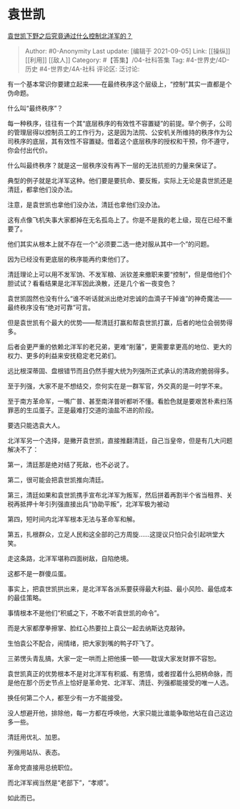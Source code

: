 # 袁世凯
[袁世凯下野之后究竟通过什么控制北洋军的？](https://www.zhihu.com/question/320078369/answer/2096902785)

> Author: #0-Anonymity
> Last update: [编辑于 2021-09-05]
> Link: [[操纵]] [[利用]] [[敌人]]
> Category: #【答集】/04-社科答集
> Tag: #4-世界史/4D-历史 #4-世界史/4A-社科
> 评论区:
> 泛讨论:

有一个基本常识你要建立起来——在最终秩序这个层级上，“控制”其实一直都是个伪命题。

什么叫“最终秩序”？

每一种秩序，往往有一个其“底层秩序的有效性不容置疑”的前提。举个例子，公司的管理层得以控制员工的工作行为，这是因为法院、公安机关所维持的秩序作为公司秩序的底层，其有效性不容置疑。借着这个底层秩序的授权和干预，你不遵守，你会付出代价。

什么叫最终秩序？就是这一层秩序没有再下一层的无法抗拒的力量来保证了。

典型的例子就是北洋军这种。他们要是要抗命、要反叛，实际上无论是袁世凯还是清廷，都拿他们没办法。

注意，是袁世凯也拿他们没办法，清廷也拿他们没办法。

这有点像飞机失事大家都掉在无名孤岛上了。你是不是我的老上级，现在已经不重要了。

他们其实从根本上就不存在一个“必须要二选一绝对服从其中一个”的问题。

因为已经没有更底层的秩序能再约束他们了。

清廷理论上可以用不发军饷、不发军粮、派钦差来撤职来要“控制”，但是借他们个胆试试？看看结果是北洋军因此涣散，还是几个省一夜变色？

袁世凯固然也没有什么“谁不听话就派出绝对忠诚的血滴子干掉谁”的神奇魔法——最终秩序没有“绝对可靠”可言。

但是袁世凯有个最大的优势——帮清廷打赢和帮袁世凯打赢，后者的地位会弱势得多。

后者会更严重的依赖北洋军的老兄弟，更难“削藩”，更需要拿更高的地位、更大的权力、更多的利益来安抚稳定老兄弟们。

远比根深蒂固、盘根错节而且仍然手握大统为列强所正式承认的清政府脆弱得多。

至于列强，大家不是不想结交，奈何实在是一群军官，外交真的是一时学不来。

至于南方革命军，一嘴广普、甚至南洋普听都听不懂。看脸色就是要艰苦朴素扫荡罪恶的生瓜蛋子。正是最难打交道的油盐不进的阶段。

要选只能选袁大人。

北洋军另一个选择，是撇开袁世凯，直接推翻清廷，自己当皇帝，但是有几大问题解决不了：

第一，清廷那是绝对结了死敌，也不必说了。

第二，很可能会把袁世凯推向清廷。

第三，清廷如果和袁世凯携手宣布北洋军为叛军，然后拼着再割半个省当租界、关税再抵押十年引列强直接出兵“协助平叛”，北洋军极为被动

第四，短时间内北洋军根本无法与革命军和解。

第五，扎根群众，立足人民和这全部的己方周旋……这提议只怕只会引起哄堂大笑。

走这条路，北洋军堪称四面树敌，自陷绝境。

这都不是一群傻瓜蛋。

事实上，把袁世凯拱出来，是北洋军各派系要获得最大利益、最小风险、最低成本的最佳策略。

事情根本不是他们“积威之下，不敢不听袁世凯的命令”。

而是大家都摩拳擦掌、脸红心热要拉上袁公一起去纳斯达克敲钟。

生怕袁公不配合，闹情绪，把大家到嘴的鸭子吓飞了。

三弟愣头青乱搞，大家一定一哄而上把他揍一顿——耽误大家发财罪不容恕。

袁世凯真正的优势根本不是对北洋军有积威、有恩情，或者捏着什么把柄命脉，而是他在那个历史节点上恰好是革命党、北洋军、清廷、列强都能接受的唯一人选。

换任何第二个人，都至少有一方不能接受。

没人想避开他，排除他，每一方都在呼唤他，大家只能比谁能争取他站在自己这边多一些。

清廷用优礼、加恩。

列强用站队、表态。

革命党直接用总统职位。

而北洋军阀当然是“老部下”，“孝顺”。

如此而已。

